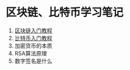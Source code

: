 # 区块链、比特币学习笔记
1. [区块链入门教程](https://github.com/liyayun713/Blockchain/blob/master/Blockchain/Introduction.md)
2. [比特币入门教程](https://github.com/liyayun713/Blockchain/blob/master/Bitcoin/Introduction.md)
3. 加密货币的本质
4. RSA算法原理
5. 数字签名是什么
